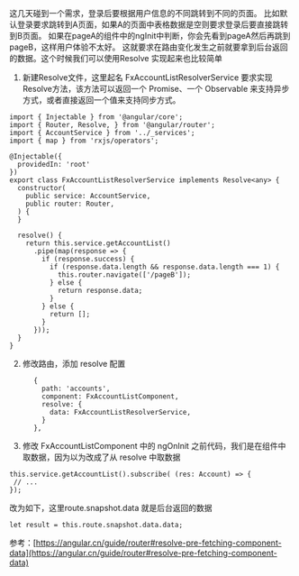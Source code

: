 这几天碰到一个需求，登录后要根据用户信息的不同跳转到不同的页面。
比如默认登录要求跳转到A页面，如果A的页面中表格数据是空则要求登录后要直接跳转到B页面。
如果在pageA的组件中的ngInit中判断，你会先看到pageA然后再跳到pageB，这样用户体验不太好。
这就要求在路由变化发生之前就要拿到后台返回的数据。这个时候我们可以使用Resolve
实现起来也比较简单
1. 新建Resolve文件，这里起名 FxAccountListResolverService
要求实现Resolve方法，该方法可以返回一个 Promise、一个 Observable 来支持异步方式，或者直接返回一个值来支持同步方式。
```
import { Injectable } from '@angular/core';
import { Router, Resolve, } from '@angular/router';
import { AccountService } from '../_services';
import { map } from 'rxjs/operators';

@Injectable({
  providedIn: 'root'
})
export class FxAccountListResolverService implements Resolve<any> {
  constructor(
    public service: AccountService,
    public router: Router,
  ) {
  }

  resolve() {
    return this.service.getAccountList()
      .pipe(map(response => {
        if (response.success) {
          if (response.data.length && response.data.length === 1) {
            this.router.navigate(['/pageB']);
          } else {
            return response.data;
          }
        } else {
          return [];
        }
      }));
  }
}
```

2. 修改路由，添加 resolve 配置
```
      {
        path: 'accounts',
        component: FxAccountListComponent,
        resolve: {
          data: FxAccountListResolverService,
        }
      },
```

3. 修改 FxAccountListComponent 中的 ngOnInit 
之前代码，我们是在组件中取数据，因为以为改成了从 resolve 中取数据
```
this.service.getAccountList().subscribe( (res: Account) => {
 // ...
});
```
改为如下，这里route.snapshot.data 就是后台返回的数据
```
let result = this.route.snapshot.data.data;
```

参考：[https://angular.cn/guide/router#resolve-pre-fetching-component-data](https://angular.cn/guide/router#resolve-pre-fetching-component-data)
